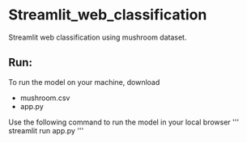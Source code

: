 # Streamlit_web_classification
Streamlit web classification using mushroom dataset.

## Run:
To run the model on your machine, download
- mushroom.csv
- app.py

Use the following command to run the model in your local browser
'''
streamlit run app.py
'''
